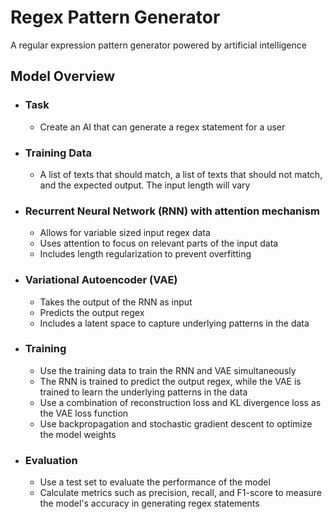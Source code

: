 # Regex Pattern Generator

A regular expression pattern generator powered by artificial intelligence

## Model Overview

- ### Task

  - Create an AI that can generate a regex statement for a user

- ### Training Data

  - A list of texts that should match, a list of texts that should not match, and the expected output. The input length will vary

- ### Recurrent Neural Network (RNN) with attention mechanism

  - Allows for variable sized input regex data
  - Uses attention to focus on relevant parts of the input data
  - Includes length regularization to prevent overfitting

- ### Variational Autoencoder (VAE)

  - Takes the output of the RNN as input
  - Predicts the output regex
  - Includes a latent space to capture underlying patterns in the data

- ### Training

  - Use the training data to train the RNN and VAE simultaneously
  - The RNN is trained to predict the output regex, while the VAE is trained to learn the underlying patterns in the data
  - Use a combination of reconstruction loss and KL divergence loss as the VAE loss function
  - Use backpropagation and stochastic gradient descent to optimize the model weights

- ### Evaluation

  - Use a test set to evaluate the performance of the model
  - Calculate metrics such as precision, recall, and F1-score to measure the model's accuracy in generating regex statements
